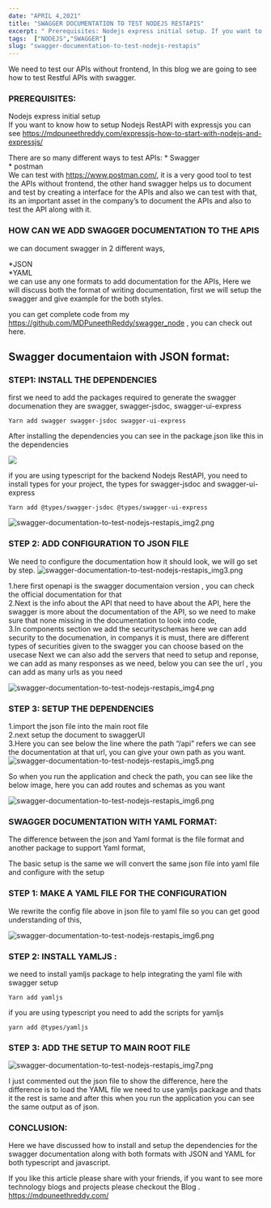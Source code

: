 ```yaml
---
date: "APRIL 4,2021"
title: "SWAGGER DOCUMENTATION TO TEST NODEJS RESTAPIS"
excerpt: " Prerequisites: Nodejs express initial setup. If you want to know how to setup Nodejs RestAPI with expressjs you can see here. There are so many ..."
tags:  ["NODEJS","SWAGGER"]
slug: "swagger-documentation-to-test-nodejs-restapis"
---
```

We need to test our APIs without frontend, In this blog we are going to see how to test Restful APIs with swagger.

### PREREQUISITES:

Nodejs express initial setup<br />
If you want to know how to setup Nodejs RestAPI with expressjs you can see https://mdpuneethreddy.com/expressjs-how-to-start-with-nodejs-and-expressjs/

There are so many different ways to test APIs:
\* Swagger<br />
\* postman<br />
We can test with https://www.postman.com/, it is a very good tool to test the APIs without frontend, the other hand swagger helps us to document and test by creating a interface for the APIs and also we can test with that, its an important asset in the company’s to document the APIs and also to test the API along with it.

### HOW CAN WE ADD SWAGGER DOCUMENTATION TO THE APIS
we can document swagger in 2 different ways,

\*JSON<br />
\*YAML<br />
we can use any one formats to add documentation for the APIs, Here we will discuss both the format of writing documentation, first we will setup the swagger and give example for the both styles.

you can get complete code from my <a style="color: blue" href="https://github.com/MDPuneethReddy/swagger_node" target="_blank">https://github.com/MDPuneethReddy/swagger_node</a> , you can check out here.

## Swagger documentaion with JSON format:

### STEP1: INSTALL THE DEPENDENCIES
first we need to add the packages required to generate the swagger documenation they are swagger, swagger-jsdoc, swagger-ui-express

```
Yarn add swagger swagger-jsdoc swagger-ui-express
```

After installing the dependencies you can see in the package.json like this in the dependencies


<Image src="/images/posts/swagger-documentation-to-test-nodejs-restapis_img1.png">

if you are using typescript for the backend Nodejs RestAPI, you need to install types for your project, the types for swagger-jsdoc and swagger-ui-express
```
Yarn add @types/swagger-jsdoc @types/swagger-ui-express
```
![swagger-documentation-to-test-nodejs-restapis_img2.png](/images/posts/swagger-documentation-to-test-nodejs-restapis_img2.png)

### STEP 2: ADD CONFIGURATION TO JSON FILE
We need to configure the documentation how it should look, we will go set by step.
![swagger-documentation-to-test-nodejs-restapis_img3.png](/images/posts/swagger-documentation-to-test-nodejs-restapis_img3.png)

1.here first openapi is the swagger documentaion version , you can check the official documentation for that<br />
2.Next is the info about the API that need to have about the API, here the swagger is more about the documentation of the API, so we need to make sure that none missing in the documentation to look into code,<br />
3.In components section we add the securityschemas here we can add security to the documenation, in companys it is must, there are different types of securities given to the swagger you can choose based on the usecase
Next we can also add the servers that need to setup and reponse, we can add as many responses as we need, below you can see the url , you can add as many urls as you need

![swagger-documentation-to-test-nodejs-restapis_img4.png](/images/posts/swagger-documentation-to-test-nodejs-restapis_img4.png)

### STEP 3: SETUP THE DEPENDENCIES
1.import the json file into the main root file<br />
2.next setup the document to swaggerUI<br />
3.Here you can see below the line where the path “/api” refers we can see the documentation at that url, you can give your own path as you want.
![swagger-documentation-to-test-nodejs-restapis_img5.png](/images/posts/swagger-documentation-to-test-nodejs-restapis_img5.png)

So when you run the application and check the path, you can see like the below image, here you can add routes and schemas as you want

![swagger-documentation-to-test-nodejs-restapis_img6.png](/images/posts/swagger-documentation-to-test-nodejs-restapis_img6.png)

### SWAGGER DOCUMENTATION WITH YAML FORMAT:
The difference between the json and Yaml format is the file format and another package to support Yaml format,

The basic setup is the same we will convert the same json file into yaml file and configure with the setup

### STEP 1: MAKE A YAML FILE FOR THE CONFIGURATION
We rewrite the config file above in json file to yaml file so you can get good understanding of this,

![swagger-documentation-to-test-nodejs-restapis_img6.png](/images/posts/swagger-documentation-to-test-nodejs-restapis_img6.png)

### STEP 2: INSTALL YAMLJS :
we need to install yamljs package to help integrating the yaml file with swagger setup

```
Yarn add yamljs
```

if you are using typescript you need to add the scripts for yamljs
```
yarn add @types/yamljs
```

### STEP 3: ADD THE SETUP TO MAIN ROOT FILE
![swagger-documentation-to-test-nodejs-restapis_img7.png](/images/posts/swagger-documentation-to-test-nodejs-restapis_img7.png)

I just commented out the json file to show the difference, here the difference is to load the YAML file we need to use yamljs package and thats it the rest is same and after this when you run the application you can see the same output as of json.

### CONCLUSION:
Here we have discussed how to install and setup the dependencies for the swagger documentation along with both formats with JSON and YAML for both typescript and javascript.

If you like this article please share with your friends, if you want to see more technology blogs and projects please checkout the Blog .
<a style="color: blue" href="/">https://mdpuneethreddy.com/</a>